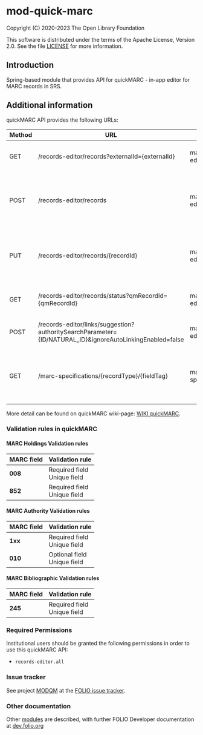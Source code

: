 # mod-quick-marc

Copyright (C) 2020-2023 The Open Library Foundation

This software is distributed under the terms of the Apache License,
Version 2.0. See the file [LICENSE](LICENSE) for more information.

## Introduction
Spring-based module that provides API for quickMARC - in-app editor for MARC records in SRS.

## Additional information
quickMARC API provides the following URLs:

| Method | URL                                                                                                      | Permissions                               | Description                                                          | 
|--------|----------------------------------------------------------------------------------------------------------|-------------------------------------------|----------------------------------------------------------------------|
| GET    | /records-editor/records?externalId={externalId}                                                          | marc-records-editor.item.get              | Retrieves MARC record by external id                                 |
| POST   | /records-editor/records                                                                                  | marc-records-editor.item.post             | Create a new MARC and mapped records (instance, holdings, authority) |
| PUT    | /records-editor/records/{recordId}                                                                       | marc-records-editor.item.get              | Updates MARC and mapped records (instance, holdings, authority)      |
| GET    | /records-editor/records/status?qmRecordId={qmRecordId}                                                   | marc-records-editor.status.item.get       | Retrieves status of records creation                                 |
| POST   | /records-editor/links/suggestion?authoritySearchParameter={ID/NATURAL_ID}&ignoreAutoLinkingEnabled=false | marc-records-editor.links.suggestion.post | Suggest links for record collection                                  |
| GET    | /marc-specifications/{recordType}/{fieldTag}                                                             | marc-specifications.item.get              | Retrieves MARC specification by record type and MARC field tag       |

More detail can be found on quickMARC wiki-page: [WIKI quickMARC](https://wiki.folio.org/pages/viewpage.action?pageId=36571766).

### Validation rules in quickMARC
#### MARC Holdings Validation rules

| MARC field | Validation rule                    |
|:-----------|:-----------------------------------|
| **008**    | Required field  <br/> Unique field |    
| **852**    | Required field  <br/> Unique field |    

#### MARC Authority Validation rules

| MARC field | Validation rule                    |
|:-----------|:-----------------------------------|
| **1xx**    | Required field  <br/> Unique field |    
| **010**    | Optional field  <br/> Unique field |    

#### MARC Bibliographic Validation rules

| MARC field | Validation rule                    |
|:-----------|:-----------------------------------|
| **245**    | Required field  <br/> Unique field |    

### Required Permissions
Institutional users should be granted the following permissions in order to use this quickMARC API:
- `records-editor.all`

### Issue tracker
See project [MODQM](https://issues.folio.org/browse/MODQM)
at the [FOLIO issue tracker](https://dev.folio.org/guidelines/issue-tracker).


### Other documentation
Other [modules](https://dev.folio.org/source-code/#server-side) are described,
with further FOLIO Developer documentation at
[dev.folio.org](https://dev.folio.org/)
